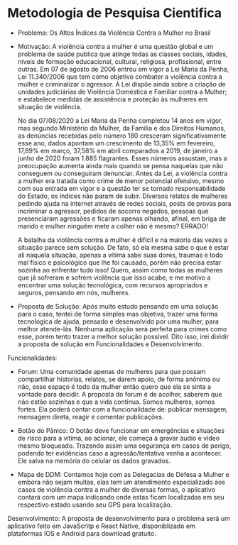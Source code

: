# Metodologia de Pesquisa Cientifica

- Problema: Os Altos Índices da Violência Contra a Mulher no Brasil


- Motivação: A violência contra a mulher é uma questão global e um problema de saúde publica que atinge todas as classes sociais, idades, níveis de formação educacional, cultural, religiosa, profissional, entre outras. Em 07 de agosto de 2006 entrou em vigor a Lei Maria da Penha, Lei 11.340/2006 que tem como objetivo combater a violência contra a mulher e criminalizar o agressor. A Lei dispõe ainda sobre a criação de unidades judiciárias de Violência Doméstica e Familiar contra a Mulher; e estabelece medidas de assistência e proteção às mulheres em situação de violência.

  No dia 07/08/2020 a Lei Maria da Penha completou 14 anos em vigor, mas segundo Ministério da Mulher, da Família e dos Direitos Humanos, as denúncias recebidas pelo número 180 cresceram significativamente esse ano, dados apontam um crescimento de 13,35% em fevereiro, 17,89% em março, 37,58% em abril comparados a 2019, de janeiro a junho de 2020 foram 1.885 flagrantes. Esses números assustam, mas a preocupação aumenta ainda mais quando se pensa naquelas que não conseguem ou conseguiram denunciar. Antes da Lei, a violência contra a mulher era tratada como crime de menor potencial ofensivo, mesmo com sua entrada em vigor e a questão ter se tornado responsabilidade do Estado, os índices não param de subir. Diversos relatos de mulheres pedindo ajuda na internet através de redes sociais, posts de provas para incriminar o agressor, pedidos de socorro negados, pessoas que presenciaram agressões e ficaram apenas olhando, afinal, em briga de marido e mulher ninguém mete a colher não é mesmo? ERRADO! 

  A batalha da violência contra a mulher é difícil e na maioria das vezes a situação parece sem solução. De fato, só ela mesma sabe o que é estar ali naquela situação, apenas a vítima sabe suas dores, traumas e todo mal físico e psicológico que lhe foi causado, porém não precisa estar sozinha ao enfrentar tudo isso! Quero, assim como todas as mulheres que já sofreram e sofrem violência que isso acabe, e me motivo a encontrar uma solução tecnológica, com recursos apropriados e seguros, pensando em nós, mulheres.



- Proposta de Solução: Após muito estudo pensando em uma solução para o caso, tentei de forma simples mas objetiva, trazer uma forma tecnologica de ajuda, pensado e desenvolvido por uma mulher, para melhor atende-lás. Nenhuma aplicação será perfeita para crimes como esse, porém tento trazer a melhor solução possivel. Dito isso, irei dividir a proposta de solução em Funcionalidades e Desenvolvimento.

Funcionalidades:

- Forum: Uma comunidade apenas de mulheres para que possam compartilhar hístorias, relatos, se darem apoio, de forma anônima ou não, esse espaço é todo da mulher então quero que ela se sinta a vontade para decidir. A proposta do forum é de acolher, saberem que não estão sozinhas e que a vida continua. Somos mulheres, somos fortes. Ela poderá contar com a funcionalidade de: publicar mensagem, mensagem direta, reagir e comentar publicações. 

- Botão do Pânico: O botão deve funcionar em emergências e situações de risco para a vítima, ao acionar, ele começa a gravar áudio e video mesmo bloqueado. Trazendo assim uma segurança em casos de perigo, podendo ter evidências caso a agressão/tentativa venha a acontecer. Ele salva na memória do celular os dados gravados.

- Mapa de DDM: Contamos hoje com as Delegacias de Defesa a Mulher e embora não sejam muitas, elas tem um atendimento especializado aos casos de violência contra a mulher de diversas formas, o aplicativo contará com um mapa indicando onde estas ficam localizadas em seu respectivo estado usando seu GPS para localização.

Desenvolvimento: A proposta de desenvolvimento para o problema será um aplicativo feito em JavaScritp e React Native, disponiblizado em plataformas IOS e Android para download gratuito. 



